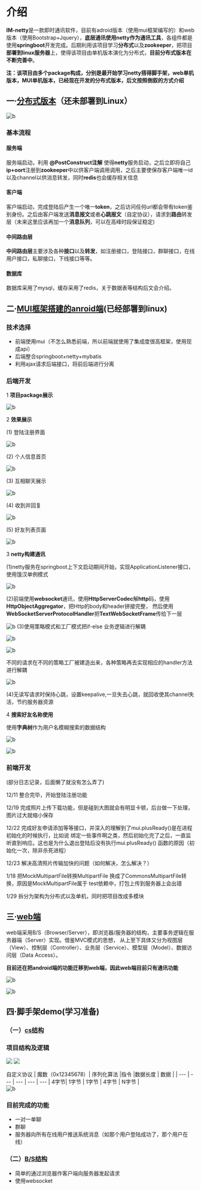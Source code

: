 # 介绍

**IM-netty**是一款即时通讯软件，目前有adroid版本（使用mui框架编写的）和web版本（使用Bootstrap+Jquery），**底层通讯使用netty作为通讯工具**，各组件都是使用**springboot**开发完成。后期利用该项目学习**分布式**以及**zookeeper**，把项目**部署到linux服务器**上，使得该项目由单机版本演化为分布式，**目前分布式版本在不断完善中**。

**注：该项目由多个package构成，分别是最开始学习netty搭得脚手架，web单机版本，MUI单机版本，已经现在开发的分布式版本，后文按照倒叙的方式介绍**

## 一·[分布式版本]()（还未部署到Linux）

![b](https://raw.githubusercontent.com/jiujiujiujiujiuaia/image/master/pic.png)

### 基本流程 
#### 服务端
服务端启动，利用 **@PostConstruct注解** 使得**netty**服务启动，之后立即将自己**ip+oort**注册到**zookeeper**中以供客户端调用调用，之后主要使保存客户端唯一id以及channel以供消息转发，同时**redis**也会缓存相关信息
#### 客户端
客户端启动，完成登陆后产生一个唯一**token**，之后访问任何url都会带有token鉴别身份。之后由客户端发送**消息报文**或者**心跳报文**（自定协议），请求到**路由**转发层（未来这里应该再加一个**消息队列**，可以在高峰时段保证稳定)
#### 中间路由层

**中间路由层**主要涉及各种**接口**以及**转发**，如注册接口，登陆接口，群聊接口，在线用户接口，私聊接口，下线接口等等。
#### 数据库
数据库采用了mysql，缓存采用了redis，关于数据表等结构后文会介绍。


## 二·[MUI框架搭建的anroid端](https://github.com/jiujiujiujiujiuaia/IM-netty/tree/master/src/main/java/com/ycw/wechat)(已经部署到linux)
### 技术选择
- 前端使用mui（不怎么熟悉前端，所以前端就使用了集成度很高框架，使用现成api）
- 后端整合springboot+netty+mybatis
- 利用ajax请求后端接口，将前后端进行分离

### 后端开发

1 **项目package展示**

![b](https://raw.githubusercontent.com/jiujiujiujiujiuaia/image/master/20190222120305.png)

2 **效果展示**

(1) 登陆注册界面

![b](https://raw.githubusercontent.com/jiujiujiujiujiuaia/image/master/netty/1.png)

(2) 个人信息首页

![b](https://raw.githubusercontent.com/jiujiujiujiujiuaia/image/master/netty/2.png)

(3) 互相聊天展示

![b](https://raw.githubusercontent.com/jiujiujiujiujiuaia/image/master/netty/3.png)

(4) 收到并回复

![b](https://raw.githubusercontent.com/jiujiujiujiujiuaia/image/master/netty/4.png)

(5) 好友列表页面

![b](https://raw.githubusercontent.com/jiujiujiujiujiuaia/image/master/netty/5.png)

3 **netty构建通讯**

(1)netty服务在springboot上下文启动期间开始，实现ApplicationListener接口，使用饿汉单例模式

![b](https://raw.githubusercontent.com/jiujiujiujiujiuaia/image/master/netty/7.png)

(2)前端使用**websocket**通讯，使用**HttpServerCodec**解**http**码，使用**HttpObjectAggregator**，把Http的body和header拼接完整，
然后使用**WebSocketServerProtocolHandler**把**TextWebSocketFrame**传给下一层

![b](https://raw.githubusercontent.com/jiujiujiujiujiuaia/image/master/netty/8.png)
(3)使用策略模式和工厂模式把if-else 业务逻辑进行解耦

![b](https://raw.githubusercontent.com/jiujiujiujiujiuaia/image/master/netty/9.png)

![b](https://raw.githubusercontent.com/jiujiujiujiujiuaia/image/master/netty/10.png)

不同的请求在不同的策略工厂被建造出来，各种策略再去实现相应的handler方法进行解耦

![b](https://raw.githubusercontent.com/jiujiujiujiujiuaia/image/master/netty/11.png)

(4)无读写请求时保持心跳，设置keepalive,一旦失去心跳，就回收使其channel失活，节约服务器资源

4 **搜索好友名称使用**

使用**字典树**作为用户名模糊搜索的数据结构

![b](https://raw.githubusercontent.com/jiujiujiujiujiuaia/image/master/netty/12.png)

![b](https://raw.githubusercontent.com/jiujiujiujiujiuaia/image/master/netty/13.png)


### 前端开发 

(部分日志记录，后面懒了就没有怎么弄了)

12/11 整合完毕，开始登陆注册功能

12/19 完成照片上传下载功能，但是碰到大图就会有明显卡顿，后台做一下处理，图片过大就缩小保存

12/22 完成好友申请添加等等接口，并深入的理解到了mui.plusReady()是在进程初始化的时候执行，比如说
绑定一些事件啊之类，然后初始化完了之后，一直监听直到响应。这也是为什么退出登陆后没有执行mui.plusReady()
函数的原因（初始化一次，除非杀死进程）

12/23 解决高清照片传输加快的问题（如何解决，怎么解决？）

1/18 把MockMultipartFile转换MultipartFile 换成了CommonsMultipartFile转换，原因是MockMultipartFile属于
test依赖中，打包上传到服务器上会出错

1/29 拆分为架构为分布式以及单机，同时把项目改成多模块

## 三·[web端](https://github.com/jiujiujiujiujiuaia/IM-netty/tree/master/src/main/java/com/ycw/wechat)

web端采用B/S（Browser/Server），即浏览器/服务器的结构，主要事务逻辑在服务器端（Server）实现。借鉴MVC模式的思想，
从上至下具体又分为视图层（View）、控制层（Controller）、业务层（Service）、模型层（Model）、数据访问层（Data Access）。

**目前还在把android端的功能迁移到web端，因此web端目前只有通讯功能**

![b](https://raw.githubusercontent.com/jiujiujiujiujiuaia/image/master/netty/14.png)

![b](https://raw.githubusercontent.com/jiujiujiujiujiuaia/image/master/netty/15.png)


## 四·脚手架demo(学习准备)
### （一）[cs结构](https://github.com/jiujiujiujiujiuaia/IM-netty/tree/master/src/main/java/com/ycw/im/ClientAndServer)

### 项目结构及逻辑
![](image/1.png)
![](image/2.png)

自定义协议
|  魔数（0x12345678）| 序列化算法 |指令  |数据长度  | 数据 |
| --- | --- | --- | --- | --- 
|  4字节| 1字节 | 1字节 | 4字节 | N字节 |  
![b](https://raw.githubusercontent.com/jiujiujiujiujiuaia/image/master/netty/6.png)

### 目前完成的功能
- 一对一单聊
- 群聊
- 服务器向所有在线用户推送系统消息（如那个用户登陆成功了，那个用户在线）
### （二）[B/S结构](https://github.com/jiujiujiujiujiuaia/IM-netty/tree/master/src/main/java/com/ycw/im/BrowserAndClient)
- 简单的通过浏览器作客户端向服务器发起请求
- 使用websocket